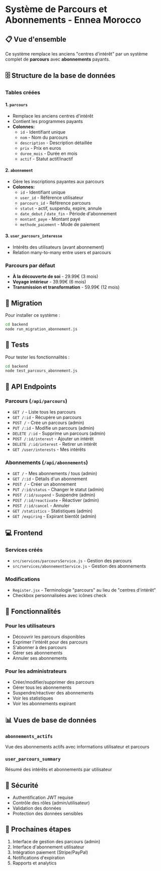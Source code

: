 # Système de Parcours et Abonnements - Ennea Morocco

## 📋 Vue d'ensemble

Ce système remplace les anciens "centres d'intérêt" par un système complet de **parcours** avec **abonnements** payants.

## 🗄️ Structure de la base de données

### Tables créées

#### 1. `parcours`
- Remplace les anciens centres d'intérêt
- Contient les programmes payants
- **Colonnes:**
  - `id` - Identifiant unique
  - `nom` - Nom du parcours
  - `description` - Description détaillée
  - `prix` - Prix en euros
  - `duree_mois` - Durée en mois
  - `actif` - Statut actif/inactif

#### 2. `abonnement`
- Gère les inscriptions payantes aux parcours
- **Colonnes:**
  - `id` - Identifiant unique
  - `user_id` - Référence utilisateur
  - `parcours_id` - Référence parcours
  - `statut` - actif, suspendu, expire, annule
  - `date_debut` / `date_fin` - Période d'abonnement
  - `montant_paye` - Montant payé
  - `methode_paiement` - Mode de paiement

#### 3. `user_parcours_interesse`
- Intérêts des utilisateurs (avant abonnement)
- Relation many-to-many entre users et parcours

### Parcours par défaut
- **À la découverte de soi** - 29.99€ (3 mois)
- **Voyage intérieur** - 39.99€ (6 mois)  
- **Transmission et transformation** - 59.99€ (12 mois)

## 🚀 Migration

Pour installer ce système :

```bash
cd backend
node run_migration_abonnement.js
```

## 🧪 Tests

Pour tester les fonctionnalités :

```bash
cd backend
node test_parcours_abonnement.js
```

## 📡 API Endpoints

### Parcours (`/api/parcours`)
- `GET /` - Liste tous les parcours
- `GET /:id` - Récupère un parcours
- `POST /` - Crée un parcours (admin)
- `PUT /:id` - Modifie un parcours (admin)
- `DELETE /:id` - Supprime un parcours (admin)
- `POST /:id/interest` - Ajouter un intérêt
- `DELETE /:id/interest` - Retirer un intérêt
- `GET /user/interests` - Mes intérêts

### Abonnements (`/api/abonnements`)
- `GET /` - Mes abonnements / tous (admin)
- `GET /:id` - Détails d'un abonnement
- `POST /` - Créer un abonnement
- `PUT /:id/status` - Changer le statut (admin)
- `POST /:id/suspend` - Suspendre (admin)
- `POST /:id/reactivate` - Réactiver (admin)
- `POST /:id/cancel` - Annuler
- `GET /statistics` - Statistiques (admin)
- `GET /expiring` - Expirant bientôt (admin)

## 💻 Frontend

### Services créés
- `src/services/parcoursService.js` - Gestion des parcours
- `src/services/abonnementService.js` - Gestion des abonnements

### Modifications
- `Register.jsx` - Terminologie "parcours" au lieu de "centres d'intérêt"
- Checkbox personnalisées avec icônes check

## 🎯 Fonctionnalités

### Pour les utilisateurs
- Découvrir les parcours disponibles
- Exprimer l'intérêt pour des parcours
- S'abonner à des parcours
- Gérer ses abonnements
- Annuler ses abonnements

### Pour les administrateurs
- Créer/modifier/supprimer des parcours
- Gérer tous les abonnements
- Suspendre/réactiver des abonnements
- Voir les statistiques
- Voir les abonnements expirant

## 📊 Vues de base de données

### `abonnements_actifs`
Vue des abonnements actifs avec informations utilisateur et parcours

### `user_parcours_summary`
Résumé des intérêts et abonnements par utilisateur

## 🔐 Sécurité

- Authentification JWT requise
- Contrôle des rôles (admin/utilisateur)
- Validation des données
- Protection des données sensibles

## 📝 Prochaines étapes

1. Interface de gestion des parcours (admin)
2. Interface d'abonnement utilisateur
3. Intégration paiement (Stripe/PayPal)
4. Notifications d'expiration
5. Rapports et analytics
